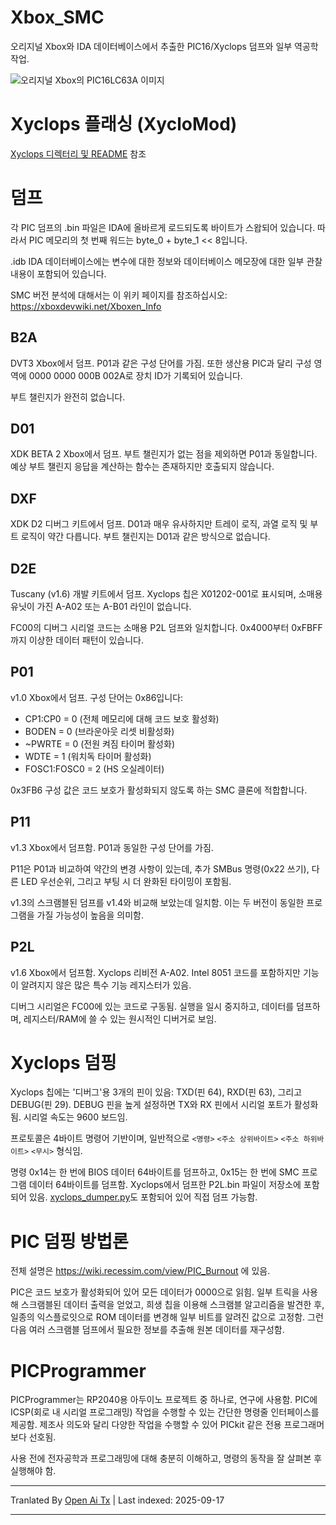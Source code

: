 # Xbox_SMC
오리지널 Xbox와 IDA 데이터베이스에서 추출한 PIC16/Xyclops 덤프와 일부 역공학 작업.

![오리지널 Xbox의 PIC16LC63A 이미지](https://raw.githubusercontent.com/Prehistoricman/Xbox_SMC/master/pic16lc63a.jpg)

# Xyclops 플래싱 (XycloMod)
[Xyclops 디렉터리 및 README](/Xyclops) 참조

# 덤프
각 PIC 덤프의 .bin 파일은 IDA에 올바르게 로드되도록 바이트가 스왑되어 있습니다. 따라서 PIC 메모리의 첫 번째 워드는 byte_0 + byte_1 << 8입니다.

.idb IDA 데이터베이스에는 변수에 대한 정보와 데이터베이스 메모장에 대한 일부 관찰 내용이 포함되어 있습니다.

SMC 버전 분석에 대해서는 이 위키 페이지를 참조하십시오: https://xboxdevwiki.net/Xboxen_Info

## B2A
DVT3 Xbox에서 덤프. P01과 같은 구성 단어를 가짐. 또한 생산용 PIC과 달리 구성 영역에 0000 0000 000B 002A로 장치 ID가 기록되어 있습니다.

부트 챌린지가 완전히 없습니다.

## D01
XDK BETA 2 Xbox에서 덤프. 부트 챌린지가 없는 점을 제외하면 P01과 동일합니다. 예상 부트 챌린지 응답을 계산하는 함수는 존재하지만 호출되지 않습니다.

## DXF
XDK D2 디버그 키트에서 덤프. D01과 매우 유사하지만 트레이 로직, 과열 로직 및 부트 로직이 약간 다릅니다. 부트 챌린지는 D01과 같은 방식으로 없습니다.

## D2E
Tuscany (v1.6) 개발 키트에서 덤프. Xyclops 칩은 X01202-001로 표시되며, 소매용 유닛이 가진 A-A02 또는 A-B01 라인이 없습니다.

FC00의 디버그 시리얼 코드는 소매용 P2L 덤프와 일치합니다. 0x4000부터 0xFBFF까지 이상한 데이터 패턴이 있습니다.

## P01
v1.0 Xbox에서 덤프. 구성 단어는 0x86입니다:
- CP1:CP0 = 0 (전체 메모리에 대해 코드 보호 활성화)
- BODEN = 0 (브라운아웃 리셋 비활성화)
- ~PWRTE = 0 (전원 켜짐 타이머 활성화)
- WDTE = 1 (워치독 타이머 활성화)
- FOSC1:FOSC0 = 2 (HS 오실레이터)

0x3FB6 구성 값은 코드 보호가 활성화되지 않도록 하는 SMC 클론에 적합합니다.
## P11
v1.3 Xbox에서 덤프함. P01과 동일한 구성 단어를 가짐.

P11은 P01과 비교하여 약간의 변경 사항이 있는데, 추가 SMBus 명령(0x22 쓰기), 다른 LED 우선순위, 그리고 부팅 시 더 완화된 타이밍이 포함됨.

v1.3의 스크램블된 덤프를 v1.4와 비교해 보았는데 일치함. 이는 두 버전이 동일한 프로그램을 가질 가능성이 높음을 의미함.

## P2L
v1.6 Xbox에서 덤프함. Xyclops 리비전 A-A02. Intel 8051 코드를 포함하지만 기능이 알려지지 않은 많은 특수 기능 레지스터가 있음.

디버그 시리얼은 FC00에 있는 코드로 구동됨. 실행을 일시 중지하고, 데이터를 덤프하며, 레지스터/RAM에 쓸 수 있는 원시적인 디버거로 보임.

# Xyclops 덤핑

Xyclops 칩에는 '디버그'용 3개의 핀이 있음: TXD(핀 64), RXD(핀 63), 그리고 DEBUG(핀 29). DEBUG 핀을 높게 설정하면 TX와 RX 핀에서 시리얼 포트가 활성화됨. 시리얼 속도는 9600 보드임.

프로토콜은 4바이트 명령어 기반이며, 일반적으로 `<명령>` `<주소 상위바이트>` `<주소 하위바이트>` `<무시>` 형식임.

명령 0x14는 한 번에 BIOS 데이터 64바이트를 덤프하고, 0x15는 한 번에 SMC 프로그램 데이터 64바이트를 덤프함. Xyclops에서 덤프한 P2L.bin 파일이 저장소에 포함되어 있음. [xyclops_dumper.py](/Xyclops/xyclops_dumper.py)도 포함되어 있어 직접 덤프 가능함.

# PIC 덤핑 방법론
전체 설명은 https://wiki.recessim.com/view/PIC_Burnout 에 있음.

PIC은 코드 보호가 활성화되어 있어 모든 데이터가 0000으로 읽힘. 일부 트릭을 사용해 스크램블된 데이터 출력을 얻었고, 희생 칩을 이용해 스크램블 알고리즘을 발견한 후, 일종의 익스플로잇으로 ROM 데이터를 변경해 일부 비트를 알려진 값으로 고정함. 그런 다음 여러 스크램블 덤프에서 필요한 정보를 추출해 원본 데이터를 재구성함.

# PICProgrammer
PICProgrammer는 RP2040용 아두이노 프로젝트 중 하나로, 연구에 사용함. PIC에 ICSP(회로 내 시리얼 프로그래밍) 작업을 수행할 수 있는 간단한 명령줄 인터페이스를 제공함. 제조사 의도와 달리 다양한 작업을 수행할 수 있어 PICkit 같은 전용 프로그래머보다 선호됨.

사용 전에 전자공학과 프로그래밍에 대해 충분히 이해하고, 명령의 동작을 잘 살펴본 후 실행해야 함.



---

Tranlated By [Open Ai Tx](https://github.com/OpenAiTx/OpenAiTx) | Last indexed: 2025-09-17

---
